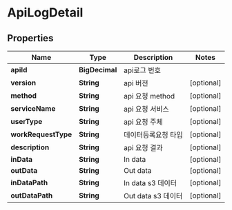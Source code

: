 

# ApiLogDetail


## Properties

Name | Type | Description | Notes
------------ | ------------- | ------------- | -------------
**apiId** | **BigDecimal** | api로그 번호 | 
**version** | **String** | api 버전 |  [optional]
**method** | **String** | api 요청 method |  [optional]
**serviceName** | **String** | api 요청 서비스 |  [optional]
**userType** | **String** | api 요청 주체 |  [optional]
**workRequestType** | **String** | 데이터등록요청 타입 |  [optional]
**description** | **String** | api 요청 결과 |  [optional]
**inData** | **String** | In data |  [optional]
**outData** | **String** | Out data |  [optional]
**inDataPath** | **String** | In data s3 데이터 |  [optional]
**outDataPath** | **String** | Out data s3 데이터 |  [optional]




